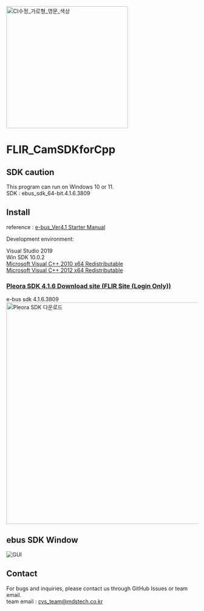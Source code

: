
<img width="320" alt="CI수정_가로형_영문_색상" src="https://github.com/MDStechCVS/FLIR_BosonSDKforPython/assets/142575573/b941d3e6-3dd8-46f7-9336-3f9ed4eaed77">


# FLIR_CamSDKforCpp

## SDK caution
This program can run on Windows 10 or 11.<br>
SDK : ebus_sdk_64-bit.4.1.6.3809

## <div align="left">Install</div>
reference : [e-bus_Ver4.1 Starter Manual](https://github.com/MDStechCVS/FLIR_CamSDKforCpp/blob/main/e-bus_Ver4.1%20Starter%20Manual.pdf)


Development environment:	

Visual Studio 2019<br> 
Win SDK 10.0.2<br> 
[Microsoft Visual C++ 2010 x64 Redistributable](https://github.com/MDStechCVS/FLIR_CamSDKforCpp/blob/main/install/vcredist_x64_2010.exe)<br> 
[Microsoft Visual C++ 2012 x64 Redistributable](https://github.com/MDStechCVS/FLIR_CamSDKforCpp/blob/main/install/vcredist_x64_2012.exe)<br>

### [Pleora SDK 4.1.6 Download site (FLIR Site (Login Only))](https://flir.custhelp.com/app/account/fl_download_software)
e-bus sdk 4.1.6.3809<br> 
<img width="581" alt="Pleora SDK 다운로드" src="https://github.com/MDStechCVS/FLIR_IR_SampleforCsharp2/assets/142575573/d008e8b1-df57-4d4f-a0e3-53fca10f3052">



## ebus SDK Window

![GUI](https://github.com/MDStechCVS/FLIR_CamSDKforCpp/assets/142575573/74717304-1d63-4975-9c42-190f6e16986b)

## <div align="left">Contact</div>
For bugs and inquiries, please contact us through GitHub Issues or team email.<br>
team email : cvs_team@mdstech.co.kr
